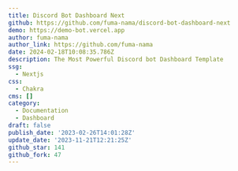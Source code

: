 ```yaml
---
title: Discord Bot Dashboard Next
github: https://github.com/fuma-nama/discord-bot-dashboard-next
demo: https://demo-bot.vercel.app
author: fuma-nama
author_link: https://github.com/fuma-nama
date: 2024-02-18T10:08:35.786Z
description: The Most Powerful Discord bot Dashboard Template
ssg:
  - Nextjs
css:
  - Chakra
cms: []
category:
  - Documentation
  - Dashboard
draft: false
publish_date: '2023-02-26T14:01:28Z'
update_date: '2023-11-21T12:21:25Z'
github_star: 141
github_fork: 47
---
```

